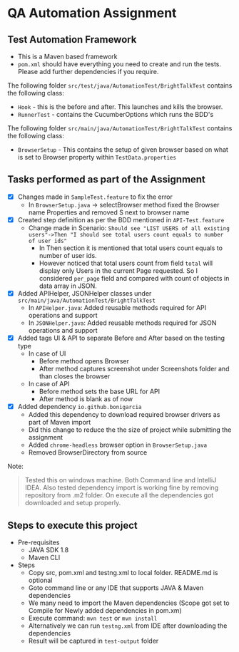# QA Automation Assignment

## Test Automation Framework

- This is a Maven based framework
- `pom.xml` should have everything you need to create and run the tests. Please add further dependencies if you require.

The following folder `src/test/java/AutomationTest/BrightTalkTest` contains the following class:

- `Hook` - this is the before and after. This launches and kills the browser.
- `RunnerTest` - contains the CucumberOptions which runs the BDD's

The following folder `src/main/java/AutomationTest/BrightTalkTest` contains the following class:

- `BrowserSetup` - This contains the setup of given browser based on what is set to Browser property within `TestData.properties` 

## Tasks performed as part of the Assignment

- [x] Changes made in `SampleTest.feature` to fix the error
    - In `BrowserSetup.java` -> selectBrowser method fixed the Browser name Properties and removed S next to browser name
- [x] Created step definition as per the BDD mentioned in `API-Test.feature`
    - Change made in Scenario: `Should see "LIST USERS of all existing users"->Then "I should see total users count equals to number of user ids"`
        - In Then section it is mentioned that total users count equals to number of user ids.
        - However noticed that total users count from field `total` will display only Users in the current Page requested. So I considered `per_page` field and compared with count of objects in data array in JSON.
- [x] Added APIHelper, JSONHelper classes under `src/main/java/AutomationTest/BrightTalkTest`
    - In `APIHelper.java`: Added reusable methods required for API operations and support
    - In `JSONHelper.java`: Added reusable methods required for JSON operations and support  
- [x] Added tags UI & API to separate Before and After based on the testing type
    - In case of UI 
        - Before method opens Browser
        - After method captures screenshot under Screenshots folder and than closes the browser
    - In case of API
        - Before method sets the base URL for API
        - After method is blank as of now
- [x] Added dependency `io.github.bonigarcia`
    - Added this dependency to download required browser drivers as part of Maven import
    - Did this change to reduce the the size of project while submitting the assignment
    - Added `chrome-headless` browser option in `BrowserSetup.java`
    - Removed BrowserDirectory from source
    
Note: 
>   Tested this on windows machine. Both Command line and IntelliJ IDEA.
>   Also tested dependency import is working fine by removing repository from .m2 folder. On execute all the dependencies got downloaded and setup properly.
    
## Steps to execute this project

- Pre-requisites
    - JAVA SDK 1.8
    - Maven CLI
- Steps
    - Copy src, pom.xml and testng.xml to local folder. README.md is optional
    - Goto command line or any IDE that supports JAVA & Maven dependencies
    - We many need to import the Maven dependencies (Scope got set to Compile for Newly added dependencies in pom.xm)
    - Execute command: `mvn test` or `mvn install`
    - Alternatively we can run `testng.xml` from IDE after downloading the dependencies
    - Result will be captured in `test-output` folder

